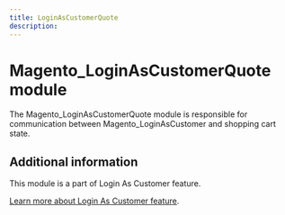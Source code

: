 ```yaml
---
title: LoginAsCustomerQuote
description: 
---
```


# Magento_LoginAsCustomerQuote module

The Magento_LoginAsCustomerQuote module is responsible for communication between Magento_LoginAsCustomer and shopping cart state.

## Additional information

This module is a part of Login As Customer feature.

[Learn more about Login As Customer feature](https://experienceleague.adobe.com/docs/commerce-admin/customers/customer-accounts/manage/login-as-customer.html).
